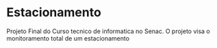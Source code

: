 # Estacionamento
Projeto Final do Curso tecnico de informatica no Senac.
O projeto visa o monitoramento total de um estacionamento
